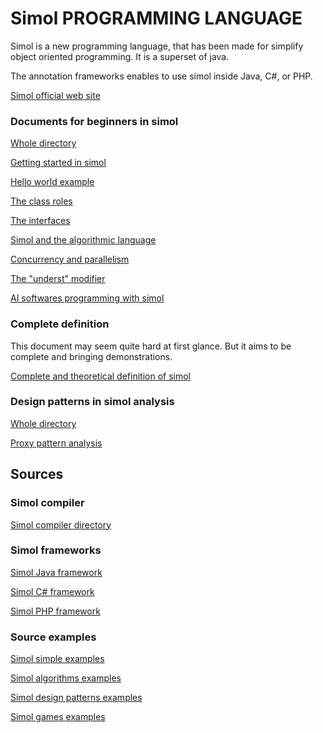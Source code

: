 # Simol PROGRAMMING LANGUAGE

Simol is a new programming language, that has been made for simplify object oriented programming. It is a superset of java.

The annotation frameworks enables to use simol inside Java, C#, or PHP.

[Simol official web site](https://www.simol-lang.org/)

### Documents for beginners in simol

[Whole directory](https://github.com/charleskoffler/simol-language/tree/main/docs/beginners_docs)

[Getting started in simol](https://github.com/charleskoffler/simol-language/tree/main/docs/beginners_docs/simol_simple_doc_github_website_getting_started.md)

[Hello world example](https://github.com/charleskoffler/simol-language/tree/main/docs/beginners_docs/simol_simple_doc_github_website_hello_world.md)

[The class roles](https://github.com/charleskoffler/simol-language/tree/main/docs/beginners_docs/simol_simple_doc_github_website_class_roles.md)

[The interfaces](https://github.com/charleskoffler/simol-language/tree/main/docs/beginners_docs/simol_simple_doc_github_website_interfaces.md)

[Simol and the algorithmic language](https://github.com/charleskoffler/simol-language/tree/main/docs/beginners_docs/simol_simple_doc_github_website_algo.md)

[Concurrency and parallelism](https://github.com/charleskoffler/simol-language/tree/main/docs/beginners_docs/simol_simple_doc_github_website_conc_parall.md)

[The "underst" modifier](https://github.com/charleskoffler/simol-language/tree/main/docs/beginners_docs/simol_simple_doc_github_website_underst.md)

[AI softwares programming with simol](https://github.com/charleskoffler/simol-language/tree/main/docs/beginners_docs/simol_simple_doc_github_website_ai_writing.md)

### Complete definition

This document may seem quite hard at first glance. But it aims to be complete and bringing demonstrations.

[Complete and theoretical definition of simol](https://github.com/charleskoffler/simol-language/tree/main/docs/simol_complete_theoretical_def.md)

### Design patterns in simol analysis

[Whole directory](https://github.com/charleskoffler/simol-language/tree/main/docs/design_patterns_in_simol_analysis)

[Proxy pattern analysis](https://github.com/charleskoffler/simol-language/tree/main/docs/design_patterns_in_simol_analysis/proxy_design_patterns_in_simol_analysis.md)

## Sources

### Simol compiler

[Simol compiler directory](https://github.com/charleskoffler/simol-language/tree/main/simol_compiler)

### Simol frameworks

[Simol Java framework](https://github.com/charleskoffler/simol-language/tree/main/simol_compiler/src/main/java/org/simol/simolframework/java)

[Simol C# framework](https://github.com/charleskoffler/simol-language/tree/main/simol_framework/SimolCsharpFramework)

[Simol PHP framework](https://github.com/charleskoffler/simol-language/tree/main/simol_framework/simol_php_framework)

### Source examples

[Simol simple examples](https://github.com/charleskoffler/simol-language/tree/main/simol_simple_examples)

[Simol algorithms examples](https://github.com/charleskoffler/simol-language/tree/main/simol_algorithms_examples)

[Simol design patterns examples](https://github.com/charleskoffler/simol-language/tree/main/simol_design_patterns_examples)

[Simol games examples](https://github.com/charleskoffler/simol-language/tree/main/simol_games_examples)

